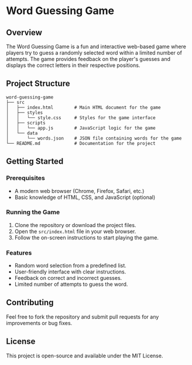 # Word Guessing Game

## Overview
The Word Guessing Game is a fun and interactive web-based game where players try to guess a randomly selected word within a limited number of attempts. The game provides feedback on the player's guesses and displays the correct letters in their respective positions.

## Project Structure
```
word-guessing-game
├── src
│   ├── index.html        # Main HTML document for the game
│   ├── styles
│   │   └── style.css     # Styles for the game interface
│   ├── scripts
│   │   └── app.js        # JavaScript logic for the game
│   └── data
│       └── words.json    # JSON file containing words for the game
└── README.md             # Documentation for the project
```

## Getting Started

### Prerequisites
- A modern web browser (Chrome, Firefox, Safari, etc.)
- Basic knowledge of HTML, CSS, and JavaScript (optional)

### Running the Game
1. Clone the repository or download the project files.
2. Open the `src/index.html` file in your web browser.
3. Follow the on-screen instructions to start playing the game.

### Features
- Random word selection from a predefined list.
- User-friendly interface with clear instructions.
- Feedback on correct and incorrect guesses.
- Limited number of attempts to guess the word.

## Contributing
Feel free to fork the repository and submit pull requests for any improvements or bug fixes.

## License
This project is open-source and available under the MIT License.